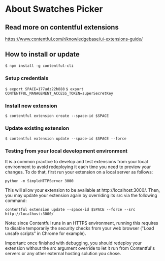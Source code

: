 # About Swatches Picker

## Read more on contentful extensions
https://www.contentful.com/r/knowledgebase/ui-extensions-guide/


## How to install or update
`$ npm install -g contentful-cli`


### Setup credentials
`$ export SPACE=177udz22h888`
`$ export CONTENTFUL_MANAGEMENT_ACCESS_TOKEN=superSecretKey`


### Install new extension
`$ contentful extension create --space-id $SPACE`


### Update existing extension
`$ contentful extension update --space-id $SPACE --force`



### Testing from your local development environment
It is a common practice to develop and test extensions from your local environment to avoid redeploying it each time you need to preview your changes. To do that, first run your extension on a local server as follows:

`python -m SimpleHTTPServer 3000`

This will allow your extension to be available at http://localhost:3000/. Then, you may update your extension again by overriding its src via the following command:

`contentful extension update --space-id $SPACE --force --src http://localhost:3000/`

Note: since Contentful runs in an HTTPS environment, running this requires to disable temporarily the security checks from your web browser ("Load unsafe scripts" in Chrome for example).

Important: once finished with debugging, you should redeploy your extension without the src argument override to let it run from Contentful's servers or any other external hosting solution you chose.